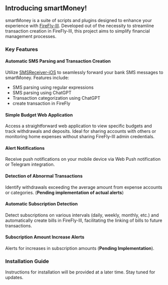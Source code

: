 ## Introducing smartMoney!

smartMoney is a suite of scripts and plugins designed to enhance your experience with [FireFly-III](https://firefly-iii.org/ "FireFly-III"). Developed out of the necessity to streamline transaction creation in FireFly-III, this project aims to simplify financial management processes.

### Key Features

#### Automatic SMS Parsing and Transaction Creation
Utilize [SMSReceiver-iOS](https://github.com/mrahmadt/SMSReceiver-iOS "SMSReceiver-iOS") to seamlessly forward your bank SMS messages to smartMoney. Features include:
- SMS parsing using regular expressions
- SMS parsing using ChatGPT
- Transaction categorization using ChatGPT
- create transaction in FireFly

#### Simple Budget Web Application
Access a straightforward web application to view specific budgets and track withdrawals and deposits. Ideal for sharing accounts with others or monitoring home expenses without sharing FireFly-III admin credentials.

#### Alert Notifications
Receive push notifications on your mobile device via Web Push notification or Telegram integration.

#### Detection of Abnormal Transactions
Identify withdrawals exceeding the average amount from expense accounts or categories. (**Pending implementation of actual alerts**)

#### Automatic Subscription Detection
Detect subscriptions on various intervals (daily, weekly, monthly, etc.) and automatically create bills in FireFly-III, facilitating the linking of bills to future transactions.

#### Subscription Amount Increase Alerts
Alerts for increases in subscription amounts (**Pending Implementation**).





### Installation Guide
Instructions for installation will be provided at a later time. Stay tuned for updates.
